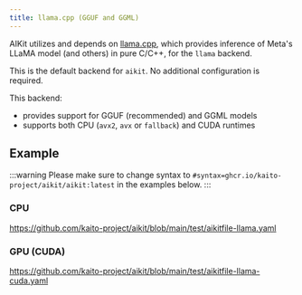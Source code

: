 ```yaml
---
title: llama.cpp (GGUF and GGML)
---
```


AIKit utilizes and depends on [llama.cpp](https://github.com/ggerganov/llama.cpp), which provides inference of Meta's LLaMA model (and others) in pure C/C++, for the `llama` backend.

This is the default backend for `aikit`. No additional configuration is required.

This backend:
- provides support for GGUF (recommended) and GGML models
- supports both CPU (`avx2`, `avx` or `fallback`) and CUDA runtimes

## Example

:::warning
Please make sure to change syntax to `#syntax=ghcr.io/kaito-project/aikit/aikit:latest` in the examples below.
:::

### CPU
https://github.com/kaito-project/aikit/blob/main/test/aikitfile-llama.yaml

### GPU (CUDA)
https://github.com/kaito-project/aikit/blob/main/test/aikitfile-llama-cuda.yaml
